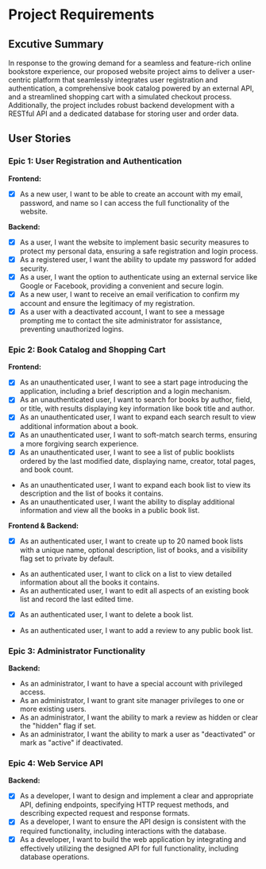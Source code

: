 # Project Requirements

## Excutive Summary
In response to the growing demand for a seamless and feature-rich online bookstore experience, our proposed website project aims to deliver a user-centric platform that seamlessly integrates user registration and authentication, a comprehensive book catalog powered by an external API, and a streamlined shopping cart with a simulated checkout process. Additionally, the project includes robust backend development with a RESTful API and a dedicated database for storing user and order data.

## User Stories
### Epic 1: User Registration and Authentication
**Frontend:**

- [x] As a new user, I want to be able to create an account with my email, password, and name so I can access the full functionality of the website.

**Backend:**

- [x] As a user, I want the website to implement basic security measures to protect my personal data, ensuring a safe registration and login process.
- [x] As a registered user, I want the ability to update my password for added security.
- [x] As a user, I want the option to authenticate using an external service like Google or Facebook, providing a convenient and secure login.
- [x] As a new user, I want to receive an email verification to confirm my account and ensure the legitimacy of my registration.
- [x] As a user with a deactivated account, I want to see a message prompting me to contact the site administrator for assistance, preventing unauthorized logins.

### Epic 2: Book Catalog and Shopping Cart
**Frontend:**

- [x] As an unauthenticated user, I want to see a start page introducing the application, including a brief description and a login mechanism.
- [x] As an unauthenticated user, I want to search for books by author, field, or title, with results displaying key information like book title and author.
- [x] As an unauthenticated user, I want to expand each search result to view additional information about a book.
- [x] As an unauthenticated user, I want to soft-match search terms, ensuring a more forgiving search experience.
- [x] As an unauthenticated user, I want to see a list of public booklists ordered by the last modified date, displaying name, creator, total pages, and book count.
- As an unauthenticated user, I want to expand each book list to view its description and the list of books it contains.
- As an unauthenticated user, I want the ability to display additional information and view all the books in a public book list.

**Frontend & Backend:**

- [x] As an authenticated user, I want to create up to 20 named book lists with a unique name, optional description, list of books, and a visibility flag set to private by default.
- As an authenticated user, I want to click on a list to view detailed information about all the books it contains.
- As an authenticated user, I want to edit all aspects of an existing book list and record the last edited time.
- [x] As an authenticated user, I want to delete a book list.
- As an authenticated user, I want to add a review to any public book list.

### Epic 3: Administrator Functionality
**Backend:**

- As an administrator, I want to have a special account with privileged access.
- As an administrator, I want to grant site manager privileges to one or more existing users.
- As an administrator, I want the ability to mark a review as hidden or clear the "hidden" flag if set.
- As an administrator, I want the ability to mark a user as "deactivated" or mark as "active" if deactivated.

### Epic 4: Web Service API
**Backend:**

- [x] As a developer, I want to design and implement a clear and appropriate API, defining endpoints, specifying HTTP request methods, and describing expected request and response formats.
- [x] As a developer, I want to ensure the API design is consistent with the required functionality, including interactions with the database.
- [x] As a developer, I want to build the web application by integrating and effectively utilizing the designed API for full functionality, including database operations.